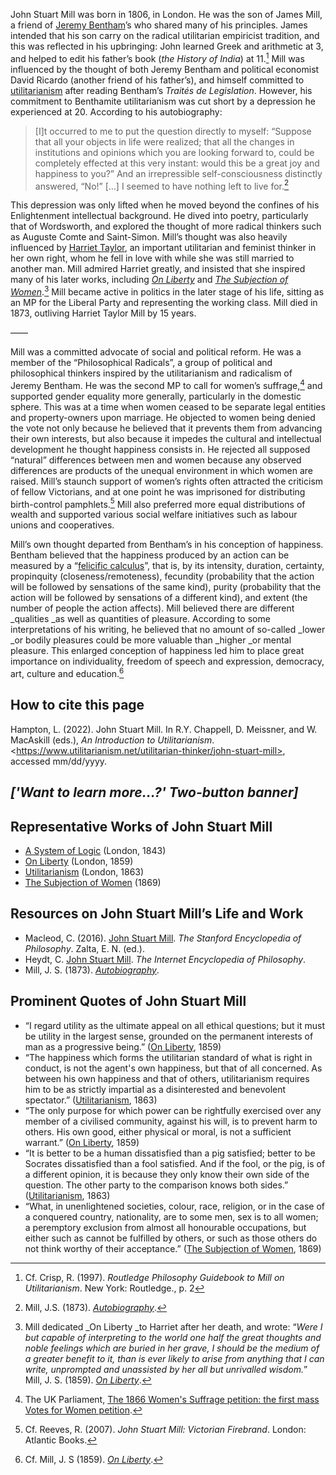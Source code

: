 
John Stuart Mill was born in 1806, in London. He was the son of James Mill, a friend of [Jeremy Bentham](https://docs.google.com/document/d/1Mi_jB3JNfyEv-roBL2Z7iiCV1KXLS2Mza92k1tpuCfk/edit#)’s who shared many of his principles. James intended that his son carry on the radical utilitarian empiricist tradition, and this was reflected in his upbringing: John learned Greek and arithmetic at 3, and helped to edit his father’s book (_the History of India_) at 11.[^1] Mill was influenced by the thought of both Jeremy Bentham and political economist David Ricardo (another friend of his father’s), and himself committed to [utilitarianism](https://www.utilitarianism.net/introduction-to-utilitarianism) after reading Bentham’s _Traités de Legislation_. However, his commitment to Benthamite utilitarianism was cut short by a depression he experienced at 20. According to his autobiography:


> [I]t occurred to me to put the question directly to myself: “Suppose that all your objects in life were realized; that all the changes in institutions and opinions which you are looking forward to, could be completely effected at this very instant: would this be a great joy and happiness to you?” And an irrepressible self-consciousness distinctly answered, “No!” […] I seemed to have nothing left to live for.[^2]

This depression was only lifted when he moved beyond the confines of his Enlightenment intellectual background. He dived into poetry, particularly that of Wordsworth, and explored the thought of more radical thinkers such as Auguste Comte and Saint-Simon. Mill’s thought was also heavily influenced by [Harriet Taylor](https://docs.google.com/document/d/1Mi_jB3JNfyEv-roBL2Z7iiCV1KXLS2Mza92k1tpuCfk/edit#), an important utilitarian and feminist thinker in her own right, whom he fell in love with while she was still married to another man. Mill admired Harriet greatly, and insisted that she inspired many of his later works, including _[On Liberty](https://www.utilitarianism.net/books/on-liberty-john-stuart-mill/1)_ and _[The Subjection of Women](https://www.utilitarianism.net/books/the-subjection-of-women-john-stuart-mill/1)_.[^3] Mill became active in politics in the later stage of his life, sitting as an MP for the Liberal Party and representing the working class. Mill died in 1873, outliving Harriet Taylor Mill by 15 years.

––––

Mill was a committed advocate of social and political reform. He was a member of the “Philosophical Radicals”, a group of political and philosophical thinkers inspired by the utilitarianism and radicalism of Jeremy Bentham. He was the second MP to call for women’s suffrage,[^4] and supported gender equality more generally, particularly in the domestic sphere. This was at a time when women ceased to be separate legal entities and property-owners upon marriage. He objected to women being denied the vote not only because he believed that it prevents them from advancing their own interests, but also because it impedes the cultural and intellectual development he thought happiness consists in. He rejected all supposed “natural” differences between men and women because any observed differences are products of the unequal environment in which women are raised. Mill’s staunch support of women’s rights often attracted the criticism of fellow Victorians, and at one point he was imprisoned for distributing birth-control pamphlets.[^5] Mill also preferred more equal distributions of wealth and supported various social welfare initiatives such as labour unions and cooperatives.

Mill’s own thought departed from Bentham’s in his conception of happiness. Bentham believed that the happiness produced by an action can be measured by a “[felicific calculus](https://www.utilitarianism.net/glossary#hedonic-calculus)”, that is, by its intensity, duration, certainty, propinquity (closeness/remoteness), fecundity (probability that the action will be followed by sensations of the same kind), purity (probability that the action will be followed by sensations of a different kind), and extent (the number of people the action affects). Mill believed there are different _qualities _as well as quantities of pleasure. According to some interpretations of his writing, he believed that no amount of so-called _lower _or bodily pleasures could be more valuable than _higher _or mental pleasure. This enlarged conception of happiness led him to place great importance on individuality, freedom of speech and expression, democracy, art, culture and education.[^6]


## How to cite this page

Hampton, L. (2022). John Stuart Mill. In R.Y. Chappell, D. Meissner, and W. MacAskill (eds.), _An Introduction to Utilitarianism_. &lt;https://www.utilitarianism.net/utilitarian-thinker/john-stuart-mill>, accessed mm/dd/yyyy.


## _['Want to learn more…?' Two-button banner]_


## Representative Works of John Stuart Mill

* [A System of Logic](https://www.gutenberg.org/files/27942/27942-pdf.pdf) (London, 1843)
* [On Liberty](https://www.utilitarianism.net/books/on-liberty-john-stuart-mill/1) (London, 1859)
* [Utilitarianism](https://www.utilitarianism.net/books/utilitarianism-john-stuart-mill/1) (London, 1863)
* [The Subjection of Women](https://www.utilitarianism.net/books/the-subjection-of-women-john-stuart-mill/1) (1869)


## Resources on John Stuart Mill’s Life and Work

* Macleod, C. (2016). [John Stuart Mill](https://plato.stanford.edu/entries/mill/). _The Stanford Encyclopedia of Philosophy_. Zalta, E. N. (ed.).
* Heydt, C. [John Stuart Mill](https://plato.stanford.edu/entries/bentham/ ). _The Internet Encyclopedia of Philosophy_.
* Mill, J. S. (1873). _[Autobiography](https://www.utilitarianism.net/books/autobiography-john-stuart-mill/1)_. 


## Prominent Quotes of John Stuart Mill

* “I regard utility as the ultimate appeal on all ethical questions; but it must be utility in the largest sense, grounded on the permanent interests of man as a progressive being.” ([On Liberty](https://www.utilitarianism.net/books/on-liberty-john-stuart-mill/1), 1859)
* “The happiness which forms the utilitarian standard of what is right in conduct, is not the agent's own happiness, but that of all concerned. As between his own happiness and that of others, utilitarianism requires him to be as strictly impartial as a disinterested and benevolent spectator.” ([Utilitarianism](https://www.utilitarianism.net/books/utilitarianism-john-stuart-mill/2), 1863)
* “The only purpose for which power can be rightfully exercised over any member of a civilised community, against his will, is to prevent harm to others. His own good, either physical or moral, is not a sufficient warrant.” ([On Liberty](https://www.utilitarianism.net/books/on-liberty-john-stuart-mill/1), 1859)
* “It is better to be a human dissatisfied than a pig satisfied; better to be Socrates dissatisfied than a fool satisfied. And if the fool, or the pig, is of a different opinion, it is because they only know their own side of the question. The other party to the comparison knows both sides.” ([Utilitarianism](https://www.utilitarianism.net/books/utilitarianism-john-stuart-mill/2), 1863)
* “What, in unenlightened societies, colour, race, religion, or in the case of a conquered country, nationality, are to some men, sex is to all women; a peremptory exclusion from almost all honourable occupations, but either such as cannot be fulfilled by others, or such as those others do not think worthy of their acceptance.” ([The Subjection of Women](https://www.utilitarianism.net/books/the-subjection-of-women-john-stuart-mill/4), 1869)



[^1]:
     Cf. Crisp, R. (1997). _Routledge Philosophy Guidebook to Mill on Utilitarianism_. New York: Routledge., p. 2 

[^2]:
     Mill, J.S. (1873). _[Autobiography](https://www.utilitarianism.net/books/autobiography-john-stuart-mill/1)_.

[^3]:
     Mill dedicated _On Liberty _to Harriet after her death, and wrote: “_Were I but capable of interpreting to the world one half the great thoughts and noble feelings which are buried in her grave, I should be the medium of a greater benefit to it, than is ever likely to arise from anything that I can write, unprompted and unassisted by her all but unrivalled wisdom._” Mill, J. S. (1859). _[On Liberty](https://www.utilitarianism.net/books/on-liberty-john-stuart-mill/1)_.

[^4]:
     The UK Parliament, [The 1866 Women's Suffrage petition: the first mass Votes for Women petition](https://www.parliament.uk/about/living-heritage/transformingsociety/electionsvoting/womenvote/parliamentary-collections/1866-suffrage-petition/).

[^5]:
     Cf. Reeves, R. (2007). _John Stuart Mill: Victorian Firebrand_. London: Atlantic Books.

[^6]:
     Cf. Mill, J. S (1859). _[On Liberty](https://www.utilitarianism.net/books/on-liberty-john-stuart-mill/1)_.
